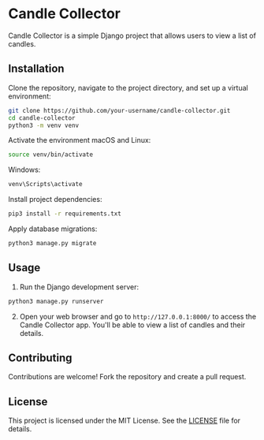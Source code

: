 # Candle Collector

Candle Collector is a simple Django project that allows users to view a list of candles.

## Installation

Clone the repository, navigate to the project directory, and set up a virtual environment:

```bash
git clone https://github.com/your-username/candle-collector.git
cd candle-collector
python3 -m venv venv
```

Activate the environment
macOS and Linux:
```bash
source venv/bin/activate
```
Windows:
```bash
venv\Scripts\activate

```
Install project dependencies:
```bash
pip3 install -r requirements.txt
```
Apply database migrations:
```bash
python3 manage.py migrate
```

## Usage

1. Run the Django development server:
```bash
python3 manage.py runserver
```

2. Open your web browser and go to `http://127.0.0.1:8000/` to access the Candle Collector app. You'll be able to view a list of candles and their details.

## Contributing

Contributions are welcome! Fork the repository and create a pull request.

## License

This project is licensed under the MIT License. See the [LICENSE](LICENSE) file for details.
